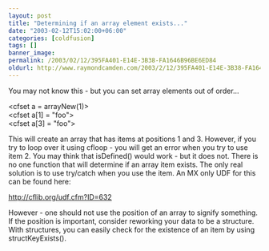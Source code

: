 ```yaml
---
layout: post
title: "Determining if an array element exists..."
date: "2003-02-12T15:02:00+06:00"
categories: [coldfusion]
tags: []
banner_image: 
permalink: /2003/02/12/395FA401-E14E-3B38-FA1646B96BE6ED84
oldurl: http://www.raymondcamden.com/2003/2/12/395FA401-E14E-3B38-FA1646B96BE6ED84
---
```


You may not know this - but you can set array elements out of order...

&lt;cfset a = arrayNew(1)&gt;<br>
&lt;cfset a[1] = "foo"&gt;<br>
&lt;cfset a[3] = "foo"&gt;<br>

This will create an array that has items at positions 1 and 3. However, if you try to loop over it using cfloop - you will get an error when you try to use item 2. You may think that isDefined() would work - but it does not. There is no one function that will determine if an array item exists. The only real solution is to use try/catch when you use the item. An MX only UDF for this can be found here:

<a href="http://cflib.org/udf.cfm?ID=632">http://cflib.org/udf.cfm?ID=632</a>

However - one should not use the position of an array to signify something. If the position is important, consider reworking your data to be a structure. With structures, you can easily check for the existence of an item by using structKeyExists().